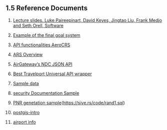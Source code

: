 ## 1.5 Reference Documents

1. [Lecture slides.
   Luke Paireepinart, David Keyes, Jingtao Liu, Frank Medjo and Seth Orell, Software
   ](https://pdfcoffee.com/download/software-requirements-specification-for-airline-flight-booking-system-software-requirements-specification-for-airline-flight-booking-system-pdf-free.html)
1. [Example of the final goal system](https://www.lemax.net/)

1. [API functionalities AeroCRS](https://docs.aerocrs.com/reference/getairlines-1)

1. [ARS Overview ](https://fasrsmall634.weebly.com/disadvantages-of-manual-airline-reservation-system.html)

1. [AirGateway’s NDC JSON API](https://dev-guides.airgateway.net/)

1. [Best Travelport Universal API wrapper](https://github.com/Travelport-Ukraine/uapi-json)

1. [Sample data](http://www.lsv.fr/~sirangel/teaching/dataset/index.html)

1. [security Documentation Sample](https://duffel.com/security)

1. [PNR genetation sample](https://sive.rs/rand1)(<https://sive.rs/code/rand1.sql>)
1. [postgis-intro](https://postgis.net/workshops/zh_Hans/postgis-intro/geography.html)
1. [airport info ](https://www.airportcoder.com/)
